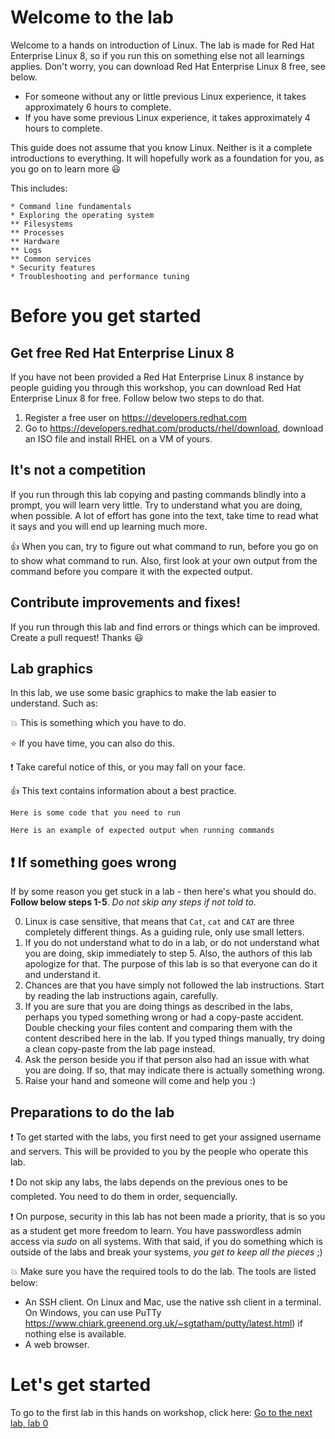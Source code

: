 # Welcome to the lab
Welcome to a hands on introduction of Linux. The lab is made for Red Hat Enterprise Linux 8, so if you run this on something else not all learnings applies. Don't worry, you can download Red Hat Enterprise Linux 8 free, see below.

* For someone without any or little previous Linux experience, it takes approximately 6 hours to complete.
* If you have some previous Linux experience, it takes approximately 4 hours to complete.

This guide does not assume that you know Linux. Neither is it a complete introductions to everything. It will hopefully work as a foundation for you, as you go on to learn more 😃

This includes:
```
* Command line fundamentals
* Exploring the operating system
** Filesystems
** Processes
** Hardware
** Logs
** Common services
* Security features
* Troubleshooting and performance tuning
```

# Before you get started

## Get free Red Hat Enterprise Linux 8
If you have not been provided a Red Hat Enterprise Linux 8 instance by people guiding you through this workshop, you can download Red Hat Enterprise Linux 8 for free. Follow below two steps to do that.

1. Register a free user on https://developers.redhat.com
2. Go to https://developers.redhat.com/products/rhel/download, download an ISO file and install RHEL on a VM of yours.

## It's not a competition
If you run through this lab copying and pasting commands blindly into a prompt, you will learn very little.
Try to understand what you are doing, when possible. A lot of effort has gone into the text, take time to read what it says and you will end up learning much more.

👍 When you can, try to figure out what command to run, before you go on to show what command to run. Also, first look at your own output from the command before you compare it with the expected output.

## Contribute improvements and fixes!
If you run through this lab and find errors or things which can be improved. Create a pull request! Thanks 😃

## Lab graphics

In this lab, we use some basic graphics to make the lab easier to understand. Such as:

:boom: This is something which you have to do.

:star: If you have time, you can also do this.

:exclamation: Take careful notice of this, or you may fall on your face.

:thumbsup: This text contains information about a best practice.

```
Here is some code that you need to run
```

```
Here is an example of expected output when running commands
```

## :exclamation: If something goes wrong
If by some reason you get stuck in a lab - then here's what you should do. **Follow below steps 1-5**. _Do not skip any steps if not told to._

0. Linux is case sensitive, that means that ```Cat```, ```cat``` and ```CAT``` are three completely different things. As a guiding rule, only use small letters.
1. If you do not understand what to do in a lab, or do not understand what you are doing, skip immediately to step 5. Also, the authors of this lab apologize for that. The purpose of this lab is so that everyone can do it and understand it.
2. Chances are that you have simply not followed the lab instructions. Start by reading the lab instructions again, carefully.
3. If you are sure that you are doing things as described in the labs, perhaps you typed something wrong or had a copy-paste accident. Double checking your files content and comparing them with the content described here in the lab. If you typed things manually, try doing a clean copy-paste from the lab page instead.
4. Ask the person beside you if that person also had an issue with what you are doing. If so, that may indicate there is actually something wrong.
5. Raise your hand and someone will come and help you :)

## Preparations to do the lab

:exclamation: To get started with the labs, you first need to get your assigned username and servers. This will be provided to you by the people who operate this lab. 

:exclamation: Do not skip any labs, the labs depends on the previous ones to be completed. You need to do them in order, sequencially.

:exclamation: On purpose, security in this lab has not been made a priority, that is so you as a student get more freedom to learn. You have passwordless admin access via _sudo_ on all systems. With that said, if you do something which is outside of the labs and break your systems, _you get to keep all the pieces_ ;) 

:boom: Make sure you have the required tools to do the lab. The tools are listed below:
* An SSH client. On Linux and Mac, use the native ssh client in a terminal. On Windows, you can use PuTTy https://www.chiark.greenend.org.uk/~sgtatham/putty/latest.html) if nothing else is available.
* A web browser.


# Let's get started
To go to the first lab in this hands on workshop, click here: 
[Go to the next lab, lab 0](lab-0/README.md)


